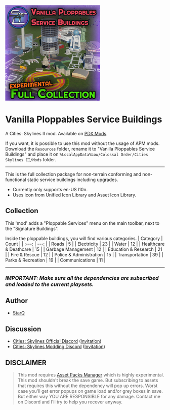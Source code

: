<img src="https://raw.githubusercontent.com/qstar-inc/cities2-VanillaPloppablesServiceBuildings/master/Properties/Thumbnail.png" width="300"/>

# Vanilla Ploppables Service Buildings

A Cities: Skylines II mod. Available on [PDX Mods](https://mods.paradoxplaza.com/mods/79021/Windows).

If you want, it is possible to use this mod without the usage of APM mods. Download the `Resources` folder, rename it to "Vanilla Ploppables Service Buildings" and place it on `%LocalAppData%Low/Colossal Order/Cities Skylines II/Mods` folder.
___

This is the full collection package for non-terrain conforming and non-functional static service buildings including upgrades.
- Currently only supports en-US l10n.
- Uses icon from Unified Icon Library and Asset Icon Library.

## Collection
This 'mod' adds a "Ploppable Services" menu on the main toolbar, next to the "Signature Buildings".

Inside the ploppable buildings, you will find various categories.
| Category | Count |
| :---: | ---: |
| Roads | 5 |
| Electricity | 23 |
| Water | 12 |
| Healthcare & Deathcare | 15 |
| Garbage Management | 12 |
| Education & Research | 21 |
| Fire & Rescue | 12 |
| Police & Administration | 15 |
| Transportation | 39 |
| Parks & Recreation | 19 |
| Communications | 11 |

___
### ***IMPORTANT: Make sure all the dependencies are subscribed and loaded to the current playsets.***

## Author
- [StarQ](https://www.github.com/qstar-inc)

## Discussion
* [Cities: Skylines Official Discord](https://discord.com/channels/263634513861541888/1230985844261781514) ([Invitation](https://discord.gg/citiesskylines))
* [Cities: Skylines Modding Discord](https://discord.com/channels/1024242828114673724/1230988534349959189) ([Invitation](https://discord.gg/q3dzd4p5Hx))

## DISCLAIMER
> This mod requires [Asset Packs Manager](https://mods.paradoxplaza.com/mods/78903/Windows) which is highly experimental.
This mod shouldn't break the save game. But subscribing to assets that requires this without the dependency will pop up errors.
Worst case you'll get error popups on game load and/or grey boxes in save.
But either way YOU ARE RESPONSIBLE for any damage.
Contact me on Discord and I'll try to help you recover anyway.